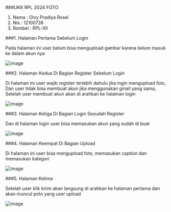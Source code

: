###UKK RPL 2024 FOTO
<ol>
    <li> Nama   : Olvy Pradiya Rosel</li>
    <li> Nis    : 12100736</li>
    <li> Rombel : RPL-XII</li>
</ol>
###1. Halaman Pertama Sebelum Login
<p>Pada halaman ini user belum bisa mengupload gambar karena belum masuk ke dalam akun nya</p>

![image](https://github.com/Olvy22/ukk-galerry/assets/140591095/2afd292a-3bc3-4ec0-9122-f24b061c31a3)

###2. Halaman Kedua Di Bagian Register Sebelum Login
<p>Di halaman ini user wajib register terlebih dahulu jika ingin mengupload foto, Dan user tidak bisa membuat akun jika menggunakan gmail yang sama, Setelah user membuat akun akan di arahkan ke halaman login</p>

![image](https://github.com/Olvy22/ukk-galerry/assets/140591095/c2f9ff88-2ca3-4a44-9616-e524d4d10715)

###3. Halaman Ketiga Di Bagian Login Sesudah Register
<p>Dan di halaman login user bisa memasukan akun yang sudah di buat</p>

![image](https://github.com/Olvy22/ukk-galerry/assets/140591095/83f36600-4e77-4854-85c8-d25e2fd7cfc1)

###4. Halaman  Keempat Di Bagian Upload 
<p>Di halaman ini user bisa mengupload foto, memasukan caption dan memasukan kategori</p>

![image](https://github.com/Olvy22/ukk-galerry/assets/140591095/140b9cab-eaf4-4293-ad4c-1f751505e17d)

###5. Halaman Kelima 
<p>Setelah user klik kirim akan langsung di arahkan ke halaman pertama dan akan muncul poto yang user upload</p>

![image](https://github.com/Olvy22/ukk-galerry/assets/140591095/48dfa996-a84d-485a-881a-16edd0662c17)

 


